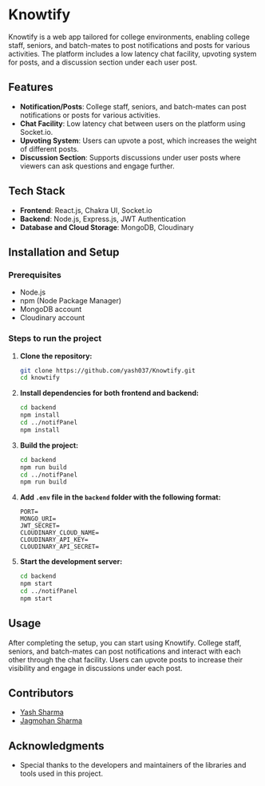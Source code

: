 # Knowtify

Knowtify is a web app tailored for college environments, enabling college staff, seniors, and batch-mates to post notifications and posts for various activities. The platform includes a low latency chat facility, upvoting system for posts, and a discussion section under each user post.

## Features
- **Notification/Posts**: College staff, seniors, and batch-mates can post notifications or posts for various activities.
- **Chat Facility**: Low latency chat between users on the platform using Socket.io.
- **Upvoting System**: Users can upvote a post, which increases the weight of different posts.
- **Discussion Section**: Supports discussions under user posts where viewers can ask questions and engage further.

## Tech Stack
- **Frontend**: React.js, Chakra UI, Socket.io
- **Backend**: Node.js, Express.js, JWT Authentication
- **Database and Cloud Storage**: MongoDB, Cloudinary

## Installation and Setup

### Prerequisites
- Node.js
- npm (Node Package Manager)
- MongoDB account
- Cloudinary account

### Steps to run the project

1. **Clone the repository:**
    ```sh
    git clone https://github.com/yash037/Knowtify.git
    cd knowtify
    ```

2. **Install dependencies for both frontend and backend:**
    ```sh
    cd backend
    npm install
    cd ../notifPanel
    npm install
    ```

3. **Build the project:**
    ```sh
    cd backend
    npm run build
    cd ../notifPanel
    npm run build
    ```

4. **Add `.env` file in the `backend` folder with the following format:**
    ```env
    PORT=
    MONGO_URI=
    JWT_SECRET=
    CLOUDINARY_CLOUD_NAME=
    CLOUDINARY_API_KEY=
    CLOUDINARY_API_SECRET=
    ```

5. **Start the development server:**
    ```sh
    cd backend
    npm start
    cd ../notifPanel
    npm start
    ```


## Usage
After completing the setup, you can start using Knowtify. College staff, seniors, and batch-mates can post notifications and interact with each other through the chat facility. Users can upvote posts to increase their visibility and engage in discussions under each post.

<!--
## Contributing
Feel free to fork the repository and make changes. Pull requests are welcome. For major changes, please open an issue first to discuss what you would like to change.

## License
This project is licensed under the MIT License. See the [LICENSE](LICENSE) file for details.
-->

## Contributors
- [Yash Sharma](https://github.com/yash037)
- [Jagmohan Sharma](https://github.com/jaggi037)

## Acknowledgments
- Special thanks to the developers and maintainers of the libraries and tools used in this project.

